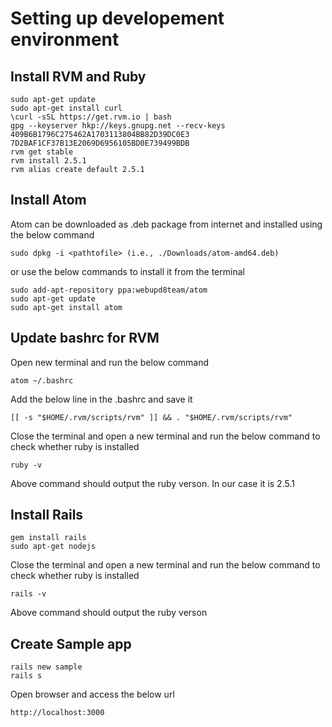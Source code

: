 
# Setting up developement environment
## Install RVM and Ruby 
    sudo apt-get update
    sudo apt-get install curl
    \curl -sSL https://get.rvm.io | bash
    gpg --keyserver hkp://keys.gnupg.net --recv-keys 409B6B1796C275462A1703113804BB82D39DC0E3 7D2BAF1CF37B13E2069D6956105BD0E739499BDB
    rvm get stable
    rvm install 2.5.1
    rvm alias create default 2.5.1

## Install Atom
Atom can be downloaded as .deb package from internet and installed using the below command

    sudo dpkg -i <pathtofile> (i.e., ./Downloads/atom-amd64.deb)
or use the below commands to install it from the terminal

    sudo add-apt-repository ppa:webupd8team/atom
    sudo apt-get update
    sudo apt-get install atom
## Update bashrc for RVM
Open new terminal and run the below command

    atom ~/.bashrc

Add the below line in the .bashrc and save it

    [[ -s "$HOME/.rvm/scripts/rvm" ]] && . "$HOME/.rvm/scripts/rvm"

Close the terminal and open a new terminal and run the below command to check whether ruby is installed

    ruby -v
Above command should output the ruby verson. In our case it is 2.5.1

## Install Rails
    gem install rails
    sudo apt-get nodejs
Close the terminal and open a new terminal and run the below command to check whether ruby is installed

    rails -v
Above command should output the ruby verson
## Create Sample app
    rails new sample
    rails s

Open browser and access the below url

    http://localhost:3000
